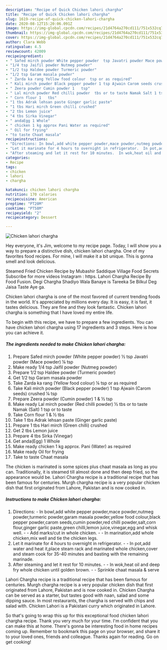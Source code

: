 ```yaml
---
description: "Recipe of Quick Chicken lahori chargha"
title: "Recipe of Quick Chicken lahori chargha"
slug: 1619-recipe-of-quick-chicken-lahori-chargha
date: 2020-08-12T15:20:06.091Z
image: https://img-global.cpcdn.com/recipes/21d4764a270cd111/751x532cq70/chicken-lahori-chargha-recipe-main-photo.jpg
thumbnail: https://img-global.cpcdn.com/recipes/21d4764a270cd111/751x532cq70/chicken-lahori-chargha-recipe-main-photo.jpg
cover: https://img-global.cpcdn.com/recipes/21d4764a270cd111/751x532cq70/chicken-lahori-chargha-recipe-main-photo.jpg
author: Clara Webb
ratingvalue: 4.5
reviewcount: 42009
recipeingredient:
- " Safed mirch powder White pepper powder  tsp Javatri powder Mace powder  tsp"
- "1/4 tsp Jaifil powder Nutmeg powder"
- "1/2 tsp Haldee powder Turmeric powder"
- "1/2 tsp Garam masala powder"
- " Zarda ka rang Yellow food colour  tsp or as required"
- " Kali mirch powder Black pepper powder 1 tsp Ajwain Carom seeds crushed  tsp"
- " Zeera powder Cumin powder 1   tsp"
- " Lal mirch powder Red chilli powder  tbs or to taste Namak Salt 1 tsp or to taste"
- " Corn flour 1   tbs"
- "1 tbs Adrak lehsan paste Ginger garlic paste"
- "1 tbs Hari mirch Green chilli crushed"
- "2 tbs Lemon juice"
- "4 tbs Sirka Vinegar"
- " andaEgg 1 Whole"
- " chicken 1 kg approx Pani Water as required"
- " Oil for frying"
- "to taste Chaat masala"
recipeinstructions:
- "Directions: In bowl,add white pepper powder,mace powder,nutmeg powder,turmeric powder,garam masala powder,yellow food colour,black pepper powder,carom seeds,cumin powder,red chilli powder,salt,corn flour,ginger garlic paste,green chilli,lemon juice,vinegar,egg and whisk well.  Add marks/cut in whole chicken.  In marination,add whole chicken,mix well and tie the chicken legs."
- "Let it marinate for 4 hours to overnight in refrigerator.  In pot,add water and heat it,place steam rack and marinated whole chicken,cover and steam cook for 35-40 minutes and basting with the remaining marinade."
- "After steaming and let it rest for 10 minutes.  In wok,heat oil and deep fry whole chicken until golden brown.  Sprinkle chaat masala &amp; serve"
categories:
- Recipe
tags:
- chicken
- lahori
- chargha

katakunci: chicken lahori chargha 
nutrition: 170 calories
recipecuisine: American
preptime: "PT20M"
cooktime: "PT58M"
recipeyield: "2"
recipecategory: Dessert

---
```



![Chicken lahori chargha](https://img-global.cpcdn.com/recipes/21d4764a270cd111/751x532cq70/chicken-lahori-chargha-recipe-main-photo.jpg)

Hey everyone, it's Jim, welcome to my recipe page. Today, I will show you a way to prepare a distinctive dish, chicken lahori chargha. One of my favorites food recipes. For mine, I will make it a bit unique. This is gonna smell and look delicious.

Steamed Fried Chicken Recipe by Mubashir Saddique Village Food Secrets Subscribe for more videos Instagram : https. Lahori Chargha Recipe By Food Fusion. Degi Chargha Shadiyo Wala Banaye is Tareeka Se Bilkul Deg Jaisa Taste Aye ga.

Chicken lahori chargha is one of the most favored of current trending foods in the world. It's appreciated by millions every day. It is easy, it is fast, it tastes delicious. They are fine and they look fantastic. Chicken lahori chargha is something that I have loved my entire life.


To begin with this recipe, we have to prepare a few ingredients. You can have chicken lahori chargha using 17 ingredients and 3 steps. Here is how you can achieve it.

<!--inarticleads1-->

##### The ingredients needed to make Chicken lahori chargha:

1. Prepare  Safed mirch powder (White pepper powder) ½ tsp Javatri powder (Mace powder) ¼ tsp
1. Make ready 1/4 tsp Jaifil powder (Nutmeg powder)
1. Prepare 1/2 tsp Haldee powder (Turmeric powder)
1. Get 1/2 tsp Garam masala powder
1. Take  Zarda ka rang (Yellow food colour) ¼ tsp or as required
1. Take  Kali mirch powder (Black pepper powder) 1 tsp Ajwain (Carom seeds) crushed ¼ tsp
1. Prepare  Zeera powder (Cumin powder) 1 &amp; ½ tsp
1. Make ready  Lal mirch powder (Red chilli powder) ½ tbs or to taste Namak (Salt) 1 tsp or to taste
1. Take  Corn flour 1 &amp; ½ tbs
1. Take 1 tbs Adrak lehsan paste (Ginger garlic paste)
1. Prepare 1 tbs Hari mirch (Green chilli) crushed
1. Get 2 tbs Lemon juice
1. Prepare 4 tbs Sirka (Vinegar)
1. Get  anda(Egg) 1 Whole
1. Make ready  chicken 1 kg approx. Pani (Water) as required
1. Make ready  Oil for frying
1. Take to taste Chaat masala


The chicken is marinated is some spices plus chaat masala as long as you can. Traditionally, it is steamed till almost done and then deep fried, so the appearance would be. Lahori Chargha recipe is a traditional recipe that has been famous for centuries. Murgh chargha recipe is a very popular chicken dish that first originated from Lahore, Pakistan and is now cooked in. 

<!--inarticleads2-->

##### Instructions to make Chicken lahori chargha:

1. Directions: - In bowl,add white pepper powder,mace powder,nutmeg powder,turmeric powder,garam masala powder,yellow food colour,black pepper powder,carom seeds,cumin powder,red chilli powder,salt,corn flour,ginger garlic paste,green chilli,lemon juice,vinegar,egg and whisk well. -  - Add marks/cut in whole chicken. -  - In marination,add whole chicken,mix well and tie the chicken legs.
1. Let it marinate for 4 hours to overnight in refrigerator. -  - In pot,add water and heat it,place steam rack and marinated whole chicken,cover and steam cook for 35-40 minutes and basting with the remaining marinade.
1. After steaming and let it rest for 10 minutes. -  - In wok,heat oil and deep fry whole chicken until golden brown. -  - Sprinkle chaat masala &amp; serve


Lahori Chargha recipe is a traditional recipe that has been famous for centuries. Murgh chargha recipe is a very popular chicken dish that first originated from Lahore, Pakistan and is now cooked in. Chicken Chargha can be served as a starter, but tastes good with naan, salad and some dipping sauce. In most restaurants, the chargha is served with chips and salad with. Chicken Lahori is a Pakistani curry which originated in Lahore. 

So that's going to wrap this up for this exceptional food chicken lahori chargha recipe. Thank you very much for your time. I'm confident that you can make this at home. There's gonna be interesting food in home recipes coming up. Remember to bookmark this page on your browser, and share it to your loved ones, friends and colleague. Thanks again for reading. Go on get cooking!
